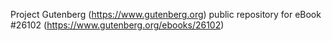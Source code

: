 Project Gutenberg (https://www.gutenberg.org) public repository for eBook #26102 (https://www.gutenberg.org/ebooks/26102)
